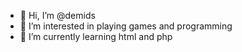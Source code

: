 - 👋 Hi, I’m @demids
- 👀 I’m interested in playing games and programming
- 🌱 I’m currently learning html and php


<!---
demids/demids is a ✨ special ✨ repository because its `README.md` (this file) appears on your GitHub profile.
You can click the Preview link to take a look at your changes.
--->
